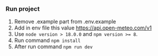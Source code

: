 ### Run project
1. Remove .example part from .env.example
2. Add in env file this value https://api.open-meteo.com/v1
3. Use `node version > 18.0.0` and `npm version >= 8`.
4. Run command `npm install`
5. After run command `npm run dev`